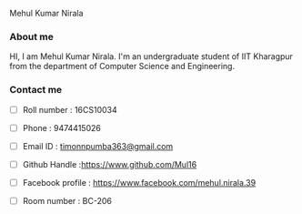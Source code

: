  Mehul Kumar Nirala 
 
### About me

HI, I am Mehul Kumar Nirala. 
I'm an undergraduate  student of IIT Kharagpur from the department of Computer Science and Engineering.    

### Contact me

- [ ] Roll number : 16CS10034 

- [ ] Phone :  9474415026  

- [ ] Email ID :  timonnpumba363@gmail.com 

- [ ] Github Handle :https://www.github.com/Mul16

- [ ] Facebook profile :  https://www.facebook.com/mehul.nirala.39 

- [ ] Room number :  BC-206
